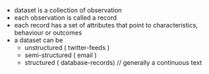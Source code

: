 * dataset is a collection of observation
* each observation is called a record
* each record has a set of attributes that point to characteristics, behaviour or outcomes
* a dataset can be
    * unstructured ( twitter-feeds )
    * semi-structured ( email )
    * structured  ( database-records) // generally a continuous text

